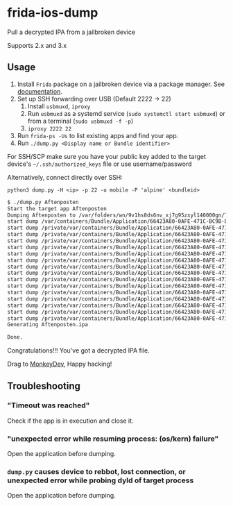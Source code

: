 # frida-ios-dump
Pull a decrypted IPA from a jailbroken device

Supports 2.x and 3.x

## Usage

1. Install `Frida` package on a jailbroken device via a package manager. See [documentation](https://frida.re/docs/ios/).
2. Set up SSH forwarding over USB (Default 2222 -> 22)
    1. Install `usbmuxd`, `iproxy`
    2. Run `usbmuxd` as a systemd service (`sudo systemctl start usbmuxd`) or from a terminal (`sudo usbmuxd -f -p`)
    3. `iproxy 2222 22`
4. Run `frida-ps -Us` to list existing apps and find your app.
5. Run `./dump.py <Display name or Bundle identifier>`

For SSH/SCP make sure you have your public key added to the target device's `~/.ssh/authorized_keys` file or use username/password

Alternatively, connect directly over SSH:
```
python3 dump.py -H <ip> -p 22 -u mobile -P 'alpine' <bundleid>
```

```sh
$ ./dump.py Aftenposten
Start the target app Aftenposten
Dumping Aftenposten to /var/folders/wn/9v1hs8ds6nv_xj7g95zxyl140000gn/T
start dump /var/containers/Bundle/Application/66423A80-0AFE-471C-BC9B-B571107D3C27/AftenpostenApp.app/AftenpostenApp
start dump /private/var/containers/Bundle/Application/66423A80-0AFE-471C-BC9B-B571107D3C27/AftenpostenApp.app/Frameworks/AFNetworking.framework/AFNetworking
start dump /private/var/containers/Bundle/Application/66423A80-0AFE-471C-BC9B-B571107D3C27/AftenpostenApp.app/Frameworks/ATInternet_iOS_ObjC_SDK.framework/ATInternet_iOS_ObjC_SDK
start dump /private/var/containers/Bundle/Application/66423A80-0AFE-471C-BC9B-B571107D3C27/AftenpostenApp.app/Frameworks/SPTEventCollector.framework/SPTEventCollector
start dump /private/var/containers/Bundle/Application/66423A80-0AFE-471C-BC9B-B571107D3C27/AftenpostenApp.app/Frameworks/SPiDSDK.framework/SPiDSDK
start dump /private/var/containers/Bundle/Application/66423A80-0AFE-471C-BC9B-B571107D3C27/AftenpostenApp.app/Frameworks/libswiftCore.dylib
start dump /private/var/containers/Bundle/Application/66423A80-0AFE-471C-BC9B-B571107D3C27/AftenpostenApp.app/Frameworks/libswiftCoreData.dylib
start dump /private/var/containers/Bundle/Application/66423A80-0AFE-471C-BC9B-B571107D3C27/AftenpostenApp.app/Frameworks/libswiftCoreGraphics.dylib
start dump /private/var/containers/Bundle/Application/66423A80-0AFE-471C-BC9B-B571107D3C27/AftenpostenApp.app/Frameworks/libswiftCoreImage.dylib
start dump /private/var/containers/Bundle/Application/66423A80-0AFE-471C-BC9B-B571107D3C27/AftenpostenApp.app/Frameworks/libswiftCoreLocation.dylib
start dump /private/var/containers/Bundle/Application/66423A80-0AFE-471C-BC9B-B571107D3C27/AftenpostenApp.app/Frameworks/libswiftDarwin.dylib
start dump /private/var/containers/Bundle/Application/66423A80-0AFE-471C-BC9B-B571107D3C27/AftenpostenApp.app/Frameworks/libswiftDispatch.dylib
start dump /private/var/containers/Bundle/Application/66423A80-0AFE-471C-BC9B-B571107D3C27/AftenpostenApp.app/Frameworks/libswiftFoundation.dylib
start dump /private/var/containers/Bundle/Application/66423A80-0AFE-471C-BC9B-B571107D3C27/AftenpostenApp.app/Frameworks/libswiftObjectiveC.dylib
start dump /private/var/containers/Bundle/Application/66423A80-0AFE-471C-BC9B-B571107D3C27/AftenpostenApp.app/Frameworks/libswiftQuartzCore.dylib
start dump /private/var/containers/Bundle/Application/66423A80-0AFE-471C-BC9B-B571107D3C27/AftenpostenApp.app/Frameworks/libswiftUIKit.dylib
Generating Aftenposten.ipa

Done.
```

Congratulations!!! You've got a decrypted IPA file.

Drag to [MonkeyDev](https://github.com/AloneMonkey/MonkeyDev), Happy hacking!

## Troubleshooting

### "Timeout was reached"

Check if the app is in execution and close it.

### "unexpected error while resuming process: (os/kern) failure"

Open the application before dumping.

### `dump.py` causes device to rebbot, lost connection, or unexpected error while probing dyld of target process

Open the application before dumping.
